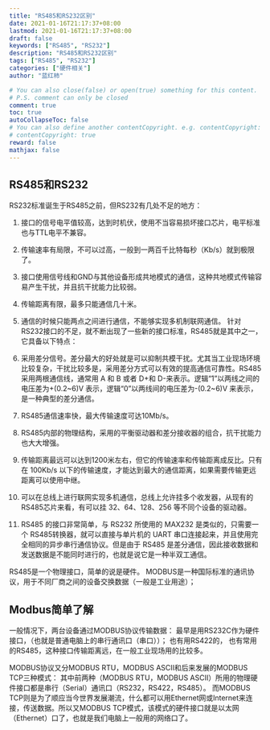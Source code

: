 ```yaml
---
title: "RS485和RS232区别"
date: 2021-01-16T21:17:37+08:00
lastmod: 2021-01-16T21:17:37+08:00
draft: false
keywords: ["RS485", "RS232"]
description: "RS485和RS232区别"
tags: ["RS485", "RS232"]
categories: ["硬件相关"]
author: "蓝红柿"

# You can also close(false) or open(true) something for this content.
# P.S. comment can only be closed
comment: true
toc: true
autoCollapseToc: false
# You can also define another contentCopyright. e.g. contentCopyright: "This is another copyright."
# contentCopyright: true
reward: false
mathjax: false
---
```

## RS485和RS232

RS232标准诞生于RS485之前，但RS232有几处不足的地方：

1. 接口的信号电平值较高，达到时机伏，使用不当容易损坏接口芯片，电平标准也与TTL电平不兼容。
2. 传输速率有局限，不可以过高，一般到一两百千比特每秒（Kb/s）就到极限了。
3. 接口使用信号线和GND与其他设备形成共地模式的通信，这种共地模式传输容易产生干扰，并且抗干扰能力比较弱。
4. 传输距离有限，最多只能通信几十米。
5. 通信的时候只能两点之间进行通信，不能够实现多机制联网通信。
针对RS232接口的不足，就不断出现了一些新的接口标准，RS485就是其中之一，它具备以下特点：

1. 采用差分信号。差分最大的好处就是可以抑制共模干扰。尤其当工业现场环境比较复杂，干扰比较多是，采用差分方式可以有效的提高通信可靠性。RS485 采用两根通信线，通常用 A 和 B 或者 D+和 D-来表示。逻辑“1”以两线之间的电压差为+(0.2~6)V 表示，逻辑“0”以两线间的电压差为-(0.2~6)V 来表示，是一种典型的差分通信。
2. RS485通信速率快，最大传输速度可达10Mb/s。
3. RS485内部的物理结构，采用的平衡驱动器和差分接收器的组合，抗干扰能力也大大增强。
4. 传输距离最远可以达到1200米左右，但它的传输速率和传输距离成反比。只有在 100Kb/s 以下的传输速度，才能达到最大的通信距离，如果需要传输更远距离可以使用中继。
5. 可以在总线上进行联网实现多机通信，总线上允许挂多个收发器，从现有的 RS485芯片来看，有可以挂 32、64、128、256 等不同个设备的驱动器。
6. RS485 的接口非常简单，与 RS232 所使用的 MAX232 是类似的，只需要一个 RS485转换器，就可以直接与单片机的 UART 串口连接起来，并且使用完全相同的异步串行通信协议。但是由于 RS485 是差分通信，因此接收数据和发送数据是不能同时进行的，也就是说它是一种半双工通信。

RS485是一个物理接口，简单的说是硬件。 MODBUS是一种国际标准的通讯协议，用于不同厂商之间的设备交换数据（一般是工业用途）；


## Modbus简单了解

一般情况下，两台设备通过MODBUS协议传输数据： 最早是用RS232C作为硬件接口，（也就是普通电脑上的串行通讯口（串口））； 也有用RS422的， 也有常用的RS485，这种接口传输距离远，在一般工业现场用的比较多。

MODBUS协议又分MODBUS RTU，MODBUS ASCII和后来发展的MODBUS TCP三种模式： 其中前两种（MODBUS RTU，MODBUS ASCII）所用的物理硬件接口都是串行（Serial）通讯口（RS232，RS422，RS485）。 而MODBUS TCP则是为了顺应当今世界发展潮流，什么都可以用Ethernet网或Internet来连接，传送数据。所以又MODBUS TCP模式，该模式的硬件接口就是以太网（Ethernet）口了，也就是我们电脑上一般用的网络口了。